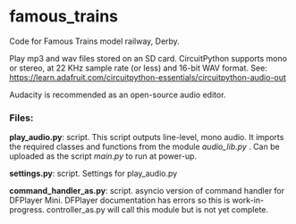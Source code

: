 # famous_trains
Code for Famous Trains model railway, Derby.

Play mp3 and wav files stored on an SD card. CircuitPython supports mono or stereo, at 22 KHz sample rate (or less) and 16-bit WAV format. See: https://learn.adafruit.com/circuitpython-essentials/circuitpython-audio-out

Audacity is recommended as an open-source audio editor.

### Files:

**play_audio.py**: script. This script outputs line-level, mono audio. It imports the required classes and functions from the module *audio_lib.py* . Can be uploaded as the script *main.py* to run at power-up.

**settings.py**: script. Settings for play_audio.py

**command_handler_as.py**: script. asyncio version of command handler for DFPlayer Mini. DFPlayer documentation has errors so this is work-in-progress. controller_as.py will call this module but is not yet complete.
